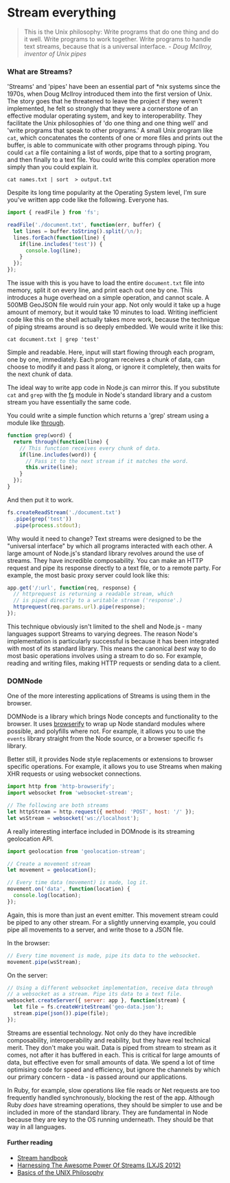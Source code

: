 # Stream everything

> This is the Unix philosophy: Write programs that do one thing and do it well. Write programs to work together. Write programs to handle text streams, because that is a universal interface. - _Doug McIlroy, inventor of Unix pipes_

### What are Streams?

'Streams' and 'pipes' have been an essential part of \*nix systems since the 1970s, when Doug McIlroy introduced them into the first version of Unix. The story goes that he threatened to leave the project if they weren't implemented, he felt so strongly that they were a cornerstone of an effective modular operating system, and key to interoperability. They facilitate the Unix philosophies of 'do one thing and one thing well' and 'write programs that speak to other programs.' A small Unix program like `cat`, which concatenates the contents of one or more files and prints out the buffer, is able to communicate with other programs through piping. You could `cat` a file containing a list of words, pipe that to a sorting program, and then finally to a text file. You could write this complex operation more simply than you could explain it.

```shell
cat names.txt | sort  > output.txt
```

Despite its long time popularity at the Operating System level, I'm sure you've written app code like the following. Everyone has.

```javascript
import { readFile } from 'fs';

readFile('./document.txt', function(err, buffer) {
  let lines = buffer.toString().split(/\n/);
  lines.forEach(function(line) {
    if(line.includes('test')) {
      console.log(line);
    }
  });
});
```

The issue with this is you have to load the entire `document.txt` file into memory, split it on every line, and print each out one by one. This introduces a huge overhead on a simple operation, and cannot scale. A 500MB GeoJSON file would ruin your app. Not only would it take up a huge amount of memory, but it would take 10 minutes to load. Writing inefficient code like this on the shell actually takes more work, because the technique of piping streams around is so deeply embedded. We would write it like this:

```shell
cat document.txt | grep 'test'
```

Simple and readable. Here, input will start flowing through each program, one by one, immediately. Each program receives a chunk of data, can choose to modify it and pass it along, or ignore it completely, then waits for the next chunk of data.

The ideal way to write app code in Node.js can mirror this. If you substitute `cat` and `grep` with the [fs][node_fs] module in Node's standard library and a custom stream you have essentially the same code.

You could write a simple function which returns a 'grep' stream using a module like [through][npm_through].

```javascript
function grep(word) {
  return through(function(line) {
    // This function receives every chunk of data.
    if(line.includes(word)) {
      // Pass it to the next stream if it matches the word.
      this.write(line);
    }
  });
}
```

And then put it to work.

```javascript
fs.createReadStream('./document.txt')
  .pipe(grep('test'))
  .pipe(process.stdout);
```

Why would it need to change? Text streams were designed to be the "universal interface" by which all programs interacted with each other. A large amount of Node.js's standard library revolves around the use of streams. They have incredible composability. You can make an HTTP request and pipe its response directly to a text file, or to a remote party. For example, the most basic proxy server could look like this:

```javascript
app.get('/:url', function(req, response) {
  // httprequest is returning a readable stream, which
  // is piped directly to a writable stream ('response'.)
  httprequest(req.params.url).pipe(response);
});
```

This technique obviously isn't limited to the shell and Node.js - many languages support Streams to varying degrees. The reason Node's implementation is particularly successful is because it has been integrated with most of its standard library. This means the canonical _best_ way to do most basic operations involves using a stream to do so. For example, reading and writing files, making HTTP requests or sending data to a client.

### DOMNode

One of the more interesting applications of Streams is using them in the browser.

DOMNode is a library which brings Node concepts and functionality to the browser. It uses [browserify][npm_browserify] to wrap up Node standard modules where possible, and polyfills where not. For example, it allows you to use the `events` library straight from the Node source, or a browser specific `fs` library.

Better still, it provides Node style replacements or extensions to browser specific operations. For example, it allows you to use Streams when making XHR requests or using websocket connections.

```javascript
import http from 'http-browserify';
import websocket from 'websocket-stream';

// The following are both streams
let httpStream = http.request({ method: 'POST', host: '/' });
let wsStream = websocket('ws://localhost');
```

A really interesting interface included in DOMnode is its streaming geolocation API.

```javascript
import geolocation from 'geolocation-stream';

// Create a movement stream
let movement = geolocation();

// Every time data (movement) is made, log it.
movement.on('data', function(location) {
  console.log(location);
});
```

Again, this is more than just an event emitter. This movement stream could be piped to any other stream. For a slightly unnerving example, you could pipe all movements to a server, and write those to a JSON file.

In the browser:

```javascript
// Every time movement is made, pipe its data to the websocket.
movement.pipe(wsStream);
```

On the server:

```javascript
// Using a different websocket implementation, receive data through
// a websocket as a stream. Pipe its data to a text file.
websocket.createServer({ server: app }, function(stream) {
  let file = fs.createWriteStream('geo-data.json');
  stream.pipe(json()).pipe(file);
});
```

Streams are essential technology. Not only do they have incredible composability, interoperability and reability, but they have real technical merit. They don't make you wait. Data is piped from stream to stream as it comes, not after it has buffered in each. This is critical for large amounts of data, but effective even for small amounts of data. We spend a lot of time optimising code for speed and efficiency, but ignore the channels by which our primary concern - data - is passed around our applications.

In Ruby, for example, slow operations like file reads or Net requests are too frequently handled synchronously, blocking the rest of the app. Although Ruby _does_ have streaming operations, they should be simpler to use and be included in more of the standard library. They are fundamental in Node because they are key to the OS running underneath. They should be that way in all languages.

#### Further reading

- [Stream handbook](https://github.com/substack/stream-handbook)
- [Harnessing The Awesome Power Of Streams (LXJS 2012)](https://www.youtube.com/watch?v=lQAV3bPOYHo)
- [Basics of the UNIX Philosophy](http://www.faqs.org/docs/artu/ch01s06.html)

[node_fs]: https://nodejs.org/api/fs.html
[npm_through]: https://www.npmjs.com/package/through
[npm_browserify]: https://www.npmjs.com/package/browserify

